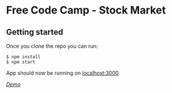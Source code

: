 # Free Code Camp - Stock Market

## Getting started

Once you clone the repo you can run:

```
$ npm install
$ npm start
```

App should now be running on [localhost:3000](http://localhost:3000/).


*[Demo](https://kyawzintun.github.io/stock-market)*